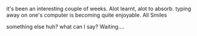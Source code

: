 it's been an interesting couple of weeks. Alot learnt, alot to absorb. typing away on one's computer is becoming quite enjoyable. All Smiles


something else huh? what can I say?
Waiting....
